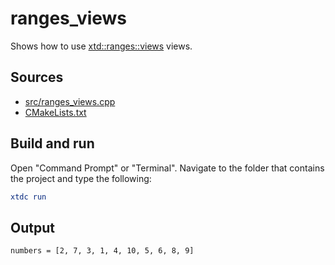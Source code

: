 # ranges_views

Shows how to use [xtd::ranges::views](https://gammasoft71.github.io/xtd/reference_guides/latest/namespacextd_1_1ranges_1_1views.html) views.

## Sources

* [src/ranges_views.cpp](src/ranges_views.cpp)
* [CMakeLists.txt](CMakeLists.txt)

## Build and run

Open "Command Prompt" or "Terminal". Navigate to the folder that contains the project and type the following:

```cmake
xtdc run
```

## Output

```
numbers = [2, 7, 3, 1, 4, 10, 5, 6, 8, 9]
```
